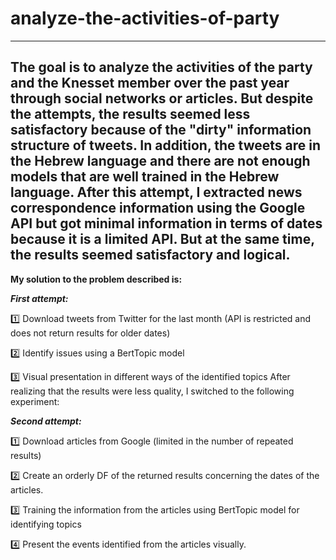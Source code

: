 # analyze-the-activities-of-party
---
The goal is to analyze the activities of the party and the Knesset member over the past year through social networks or articles.
But despite the attempts, the results seemed less satisfactory because of the "dirty" information structure of tweets. In addition, the tweets are in the Hebrew language and there are not enough models that are well trained in the Hebrew language.
After this attempt, I extracted news correspondence information using the Google API but got minimal information in terms of dates because it is a limited API.
But at the same time, the results seemed satisfactory and logical.
---
**My solution to the problem described is:**

***First attempt:***

1️⃣ Download tweets from Twitter for the last month (API is restricted and does not return results for older dates)

2️⃣ Identify issues using a BertTopic model

3️⃣ Visual presentation in different ways of the identified topics
After realizing that the results were less quality, I switched to the following experiment:

***Second attempt:***

1️⃣ Download articles from Google (limited in the number of repeated results)

2️⃣ Create an orderly DF of the returned results concerning the dates of the articles.

3️⃣ Training the information from the articles using BertTopic model for identifying topics

4️⃣ Present the events identified from the articles visually.
